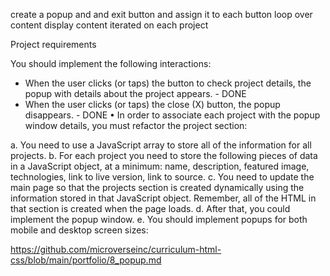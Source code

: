 create a popup and and exit button
and assign it to each button
loop over content
display content iterated on each project




Project requirements

You should implement the following interactions:

- When the user clicks (or taps) the button to check project details, the popup with details about the project appears. - DONE
- When the user clicks (or taps) the close (X) button, the popup disappears. - DONE
• In order to associate each project with the popup window details, you must refactor the project section:

a. You need to use a JavaScript array to store all of the information for all projects.
b. For each project you need to store the following pieces of data in a JavaScript object, at a minimum: name, description, featured image, technologies, link to live version, link to source.
c. You need to update the main page so that the projects section is created dynamically using the information stored in that JavaScript object. Remember, all of the HTML in that section is created when the page loads.
d. After that, you could implement the popup window.
e. You should implement popups for both mobile and desktop screen sizes:

https://github.com/microverseinc/curriculum-html-css/blob/main/portfolio/8_popup.md